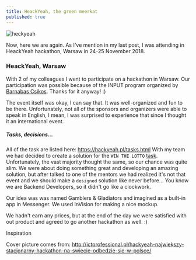 ```yaml
---
title: HeackYeah, the green meerkat
published: true
---
```


![heckyeah](/blog/img/img_posts/heackyeah.png "heckyeah")

Now, here we are again. As I've mention in my last post, I was attending in HeackYeah hackathon, Warsaw in 24-25 November 2018.

### HeackYeah, Warsaw


With 2 of my colleagues I went to participate on a hackathon in Warsaw. Our participation was possible because of the INPUT program organized by [Barnabas Csikos](https://www.facebook.com/csikos.barnabas).
Thanks for it anyway! :)


The event itself was okay, I can say that. It was well-organized and fun to be there. Unfortunately, not all of the
sponsors and organizers were able to speak in English, I mean, I was surprised to experience that since I thought
it an international event. 

##### Tasks, decisions... 

All of the task are listed here: https://hackyeah.pl/tasks.html
With my team we had decided to create a solution for the `WIN THE LOTTO` [task](https://hackyeah.pl/WIN_WITH_LOTTO-DETAILS.pdf).
Unfortunately, the vast majority thought the same, so our chance was quite slim. 
We were about doing something great and developing an amazing solution, but after talked to one of the mentors we had realized
it's not that event and we should make a `designed` solution like never before... You know we are Backend Developers, so
it didn't go like a clockwork.

Our idea was was named Gamblers & Gladiators and imagined as a built-in app in Messenger. We used InVision for making a nice mockup.
 

We hadn't earn any prices, but at the end of the day we were satisfied with out product and agreed to go another hackathon as well. :)






Inspiration

Cover picture comes from:
http://ictprofessional.pl/hackyeah-najwiekszy-stacjonarny-hackathon-na-swiecie-odbedzie-sie-w-polsce/





